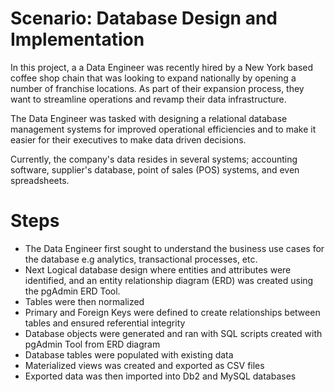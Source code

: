 # Scenario: Database Design and Implementation

In this project, a a Data Engineer was recently hired by a New York based coffee shop chain that was looking to expand nationally by opening a number of franchise locations. As part of their expansion process, they want to streamline operations and revamp their data infrastructure. 

The Data Engineer was tasked with designing a relational database management systems for improved operational efficiencies and to make it easier for their executives to make data driven decisions.

Currently, the company's data resides in several systems; accounting software, supplier's database, point of sales (POS) systems, and even spreadsheets.


# Steps
- The Data Engineer first sought to understand the business use cases for the database e.g analytics, transactional processes, etc.
- Next Logical database design where entities and attributes were identified, and an entity relationship diagram (ERD) was created using the pgAdmin ERD Tool.
- Tables were then normalized
- Primary and Foreign Keys were defined to create relationships between tables and ensured referential integrity
- Database objects were generated and ran with SQL scripts created with pgAdmin Tool from ERD diagram
- Database tables were populated with existing data
-  Materialized views was created and exported as CSV files
- Exported data was then imported into Db2 and MySQL databases
